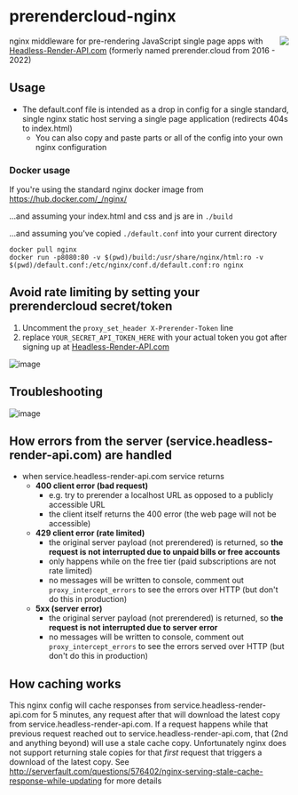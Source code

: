 # prerendercloud-nginx

<img align="right" src="https://cloud.githubusercontent.com/assets/22159102/21554484/9d542f5a-cdc4-11e6-8c4c-7730a9e9e2d1.png">

nginx middleware for pre-rendering JavaScript single page apps with [Headless-Render-API.com](https://headless-render-api.com) (formerly named prerender.cloud from 2016 - 2022)

## Usage

- The default.conf file is intended as a drop in config for a single standard, single nginx static host serving a single page application (redirects 404s to index.html)
  - You can also copy and paste parts or all of the config into your own nginx configuration

### Docker usage

If you're using the standard nginx docker image from https://hub.docker.com/_/nginx/

...and assuming your index.html and css and js are in `./build`

...and assuming you've copied `./default.conf` into your current directory

```
docker pull nginx
docker run -p8080:80 -v $(pwd)/build:/usr/share/nginx/html:ro -v $(pwd)/default.conf:/etc/nginx/conf.d/default.conf:ro nginx
```

## Avoid rate limiting by setting your prerendercloud secret/token

1. Uncomment the `proxy_set_header X-Prerender-Token` line
2. replace `YOUR_SECRET_API_TOKEN_HERE` with your actual token you got after signing up at [Headless-Render-API.com](https://headless-render-api.com)

![image](https://user-images.githubusercontent.com/22159102/30871247-04adf0ea-a29b-11e7-843f-c8d3d6639d40.png)

## Troubleshooting

![image](https://user-images.githubusercontent.com/16573/34540302-df9b30b0-f088-11e7-91ee-3c374dd9be7a.png)

## How errors from the server (service.headless-render-api.com) are handled

- when service.headless-render-api.com service returns
  - **400 client error (bad request)**
    - e.g. try to prerender a localhost URL as opposed to a publicly accessible URL
    - the client itself returns the 400 error (the web page will not be accessible)
  - **429 client error (rate limited)**
    - the original server payload (not prerendered) is returned, so **the request is not interrupted due to unpaid bills or free accounts**
    - only happens while on the free tier (paid subscriptions are not rate limited)
    - no messages will be written to console, comment out `proxy_intercept_errors` to see the errors over HTTP (but don't do this in production)
  - **5xx (server error)**
    - the original server payload (not prerendered) is returned, so **the request is not interrupted due to server error**
    - no messages will be written to console, comment out `proxy_intercept_errors` to see the errors served over HTTP (but don't do this in production)

## How caching works

This nginx config will cache responses from service.headless-render-api.com for 5 minutes, any request after that will download the latest copy from service.headless-render-api.com. If a request happens while that previous request reached out to service.headless-render-api.com, that (2nd and anything beyond) will use a stale cache copy. Unfortunately nginx does not support returning stale copies for that _first_ request that triggers a download of the latest copy. See http://serverfault.com/questions/576402/nginx-serving-stale-cache-response-while-updating for more details
